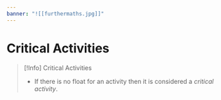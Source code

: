 ```yaml
---
banner: "![[furthermaths.jpg]]"
---
```

# Critical Activities

> [!Info] Critical Activities
>  - If there is no float for an activity then it is considered a *critical activity*.

